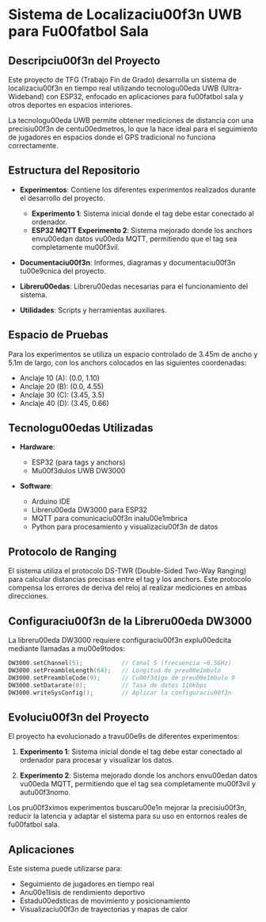 # Sistema de Localizaciu00f3n UWB para Fu00fatbol Sala

## Descripciu00f3n del Proyecto

Este proyecto de TFG (Trabajo Fin de Grado) desarrolla un sistema de localizaciu00f3n en tiempo real utilizando tecnologu00eda UWB (Ultra-Wideband) con ESP32, enfocado en aplicaciones para fu00fatbol sala y otros deportes en espacios interiores.

La tecnologu00eda UWB permite obtener mediciones de distancia con una precisiu00f3n de centu00edmetros, lo que la hace ideal para el seguimiento de jugadores en espacios donde el GPS tradicional no funciona correctamente.

## Estructura del Repositorio

- **Experimentos**: Contiene los diferentes experimentos realizados durante el desarrollo del proyecto.
  - **Experimento 1**: Sistema inicial donde el tag debe estar conectado al ordenador.
  - **ESP32 MQTT Experimento 2**: Sistema mejorado donde los anchors envu00edan datos vu00eda MQTT, permitiendo que el tag sea completamente mu00f3vil.

- **Documentaciu00f3n**: Informes, diagramas y documentaciu00f3n tu00e9cnica del proyecto.

- **Libreru00edas**: Libreru00edas necesarias para el funcionamiento del sistema.

- **Utilidades**: Scripts y herramientas auxiliares.

## Espacio de Pruebas

Para los experimentos se utiliza un espacio controlado de 3.45m de ancho y 5.1m de largo, con los anchors colocados en las siguientes coordenadas:

- Anclaje 10 (A): (0.0, 1.10)
- Anclaje 20 (B): (0.0, 4.55) 
- Anclaje 30 (C): (3.45, 3.5)
- Anclaje 40 (D): (3.45, 0.66)

## Tecnologu00edas Utilizadas

- **Hardware**:
  - ESP32 (para tags y anchors)
  - Mu00f3dulos UWB DW3000

- **Software**:
  - Arduino IDE
  - Libreru00eda DW3000 para ESP32
  - MQTT para comunicaciu00f3n inalu00e1mbrica
  - Python para procesamiento y visualizaciu00f3n de datos

## Protocolo de Ranging

El sistema utiliza el protocolo DS-TWR (Double-Sided Two-Way Ranging) para calcular distancias precisas entre el tag y los anchors. Este protocolo compensa los errores de deriva del reloj al realizar mediciones en ambas direcciones.

## Configuraciu00f3n de la Libreru00eda DW3000

La libreru00eda DW3000 requiere configuraciu00f3n explu00edcita mediante llamadas a mu00e9todos:

```cpp
DW3000.setChannel(5);           // Canal 5 (frecuencia ~6.5GHz)
DW3000.setPreambleLength(64);   // Longitud de preu00e1mbulo 
DW3000.setPreambleCode(9);      // Cu00f3digo de preu00e1mbulo 9
DW3000.setDatarate(0);          // Tasa de datos 110kbps
DW3000.writeSysConfig();        // Aplicar la configuraciu00f3n
```

## Evoluciu00f3n del Proyecto

El proyecto ha evolucionado a travu00e9s de diferentes experimentos:

1. **Experimento 1**: Sistema inicial donde el tag debe estar conectado al ordenador para procesar y visualizar los datos.

2. **Experimento 2**: Sistema mejorado donde los anchors envu00edan datos vu00eda MQTT, permitiendo que el tag sea completamente mu00f3vil y autu00f3nomo.

Los pru00f3ximos experimentos buscaru00e1n mejorar la precisiu00f3n, reducir la latencia y adaptar el sistema para su uso en entornos reales de fu00fatbol sala.

## Aplicaciones

Este sistema puede utilizarse para:

- Seguimiento de jugadores en tiempo real
- Anu00e1lisis de rendimiento deportivo
- Estadu00edsticas de movimiento y posicionamiento
- Visualizaciu00f3n de trayectorias y mapas de calor
